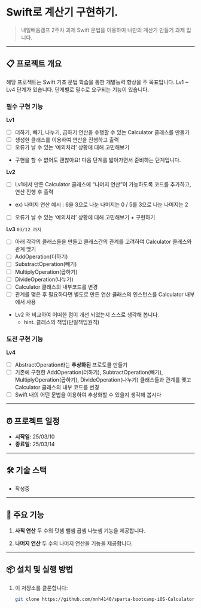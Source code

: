 # Swift로 계산기 구현하기.

> 내일배움캠프 2주차 과제
> Swift 문법을 이용하여 나만의 계산기 만들기 과제 입니다.
---

## 📋 프로젝트 개요

해당 프로젝트는 Swift 기초 문법 학습을 통한 개발능력 향상을 주 목표입니다.
Lv1 ~ Lv4 단계가 있습니다.
단계별로 필수로 요구되는 기능이 있습니다.

### 필수 구현 기능

**Lv1**
- [ ]  더하기, 빼기, 나누기, 곱하기 연산을 수행할 수 있는 Calculator 클래스를 만들기
- [ ]  생성한 클래스를 이용하여 연산을 진행하고 출력
- [ ]  오류가 날 수 있는 ‘예외처리’ 상황에 대해 고민해보기
  - 구현을 할 수 없어도 괜찮아요! 다음 단계를 밟아가면서 준비하는 단계입니다.

**Lv2**
- [ ]  Lv1에서 만든 Calculator 클래스에 “나머지 연산”이 가능하도록 코드를 추가하고, 연산 진행 후 출력
- ex) 나머지 연산 예시 : 6을 3으로 나눈 나머지는 0 / 5를 3으로 나눈 나머지는 2
- [ ]  오류가 날 수 있는 ‘예외처리’ 상황에 대해 고민해보기 + 구현하기

**Lv3** `03/12 까지`
- [ ]  아래 각각의 클래스들을 만들고 클래스간의 관계를 고려하여 Calculator 클래스와 관계 맺기
  - [ ]  AddOperation(더하기)
  - [ ]  SubstractOperation(빼기)
  - [ ]  MultiplyOperation(곱하기)
  - [ ]  DivideOperation(나누기)
- [ ]  Calculator 클래스의 내부코드를 변경
  - [ ]  관계를 맺은 후 필요하다면 별도로 만든 연산 클래스의 인스턴스를 Calculator 내부에서 사용
- Lv2 와 비교하여 어떠한 점이 개선 되었는지 스스로 생각해 봅니다.
  - hint. 클래스의 책임(단일책임원칙)

### 도전 구현 기능

**Lv4**
- [ ]  AbstractOperation라는 **추상화된** 프로토콜 만들기
- [ ]  기존에 구현한 AddOperation(더하기), SubtractOperation(빼기), MultiplyOperation(곱하기), DivideOperation(나누기) 클래스들과 관계를 맺고 Calculator 클래스의 내부 코드를 변경
- [ ]  Swift 내의 어떤 문법을 이용하여 추상화할 수 있을지 생각해 봅시다

---

## ⏰ 프로젝트 일정

- **시작일**: 25/03/10
- **종료일**: 25/03/14

---

## 🛠️ 기술 스택

- 작성중

---

## 📱 주요 기능

1. **사칙 연산**
   두 수의 덧셈 뺄셈 곱셈 나눗셈 기능을 제공합니다.

2. **나머지 연산**
   두 수의 나머지 연산을 기능을 제공합니다.

---

## 📦 설치 및 실행 방법

1. 이 저장소를 클론합니다:
   ```bash
   git clone https://github.com/mnh4140/sparta-bootcamp-iOS-Calculator.git
